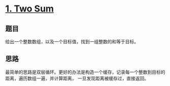# [1. Two Sum](https://leetcode.com/problems/two-sum/)

## 题目

给出一个整数数组，以及一个目标值，找到一组整数的和等于目标。

## 思路

最简单的思路是双层循环。更好的办法是构造一个缓存，记录每一个整数到目标的距离，遍历数组一遍，并计算距离，
一旦发现距离被缓存过，直接返回。
